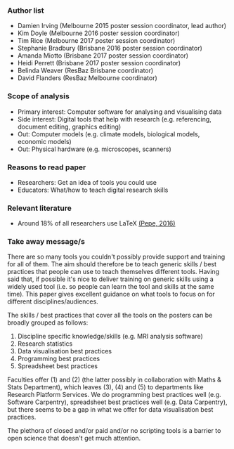 ### Author list

* Damien Irving (Melbourne 2015 poster session coordinator, lead author)  
* Kim Doyle (Melbourne 2016 poster session coordinator)  
* Tim Rice (Melbourne 2017 poster session coordinator)  
* Stephanie Bradbury (Brisbane 2016 poster session coordinator)  
* Amanda Miotto (Brisbane 2017 poster session coordinator)  
* Heidi Perrett (Brisbane 2017 poster session coordinator)  
* Belinda Weaver (ResBaz Brisbane coordinator)  
* David Flanders (ResBaz Melbourne coordinator)  

### Scope of analysis

* Primary interest: Computer software for analysing and visualising data 
* Side interest: Digital tools that help with research (e.g. referencing, document editing, graphics editing) 
* Out: Computer models (e.g. climate models, biological models, economic models)
* Out: Physical hardware (e.g. microscopes, scanners)

### Reasons to read paper

* Researchers: Get an idea of tools you could use
* Educators: What/how to teach digital research skills

### Relevant literature

* Around 18% of all researchers use LaTeX [(Pepe, 2016)](https://www.authorea.com/users/3/articles/107393-how-many-scholarly-articles-are-written-in-latex/_show_article)  

### Take away message/s

There are so many tools you couldn't possibly provide support and training for all of them.
The aim should therefore be to teach generic skills / best practices that people can use to teach themselves different tools.
Having said that, if possible it's nice to deliver training on generic skills using a widely used tool
(i.e. so people can learn the tool and skills at the same time).
This paper gives excellent guidance on what tools to focus on for different disciplines/audiences.

The skills / best practices that cover all the tools on the posters can be broadly grouped as follows:
1. Discipline specific knowledge/skills (e.g. MRI analysis software)
2. Research statistics
3. Data visualisation best practices
4. Programming best practices
5. Spreadsheet best practices

Faculties offer (1) and (2) (the latter possibly in collaboration with Maths & Stats Department),
which leaves (3), (4) and (5) to departments like Research Platform Services.
We do programming best practices well (e.g. Software Carpentry),
spreadsheet best practices well (e.g. Data Carpentry),
but there seems to be a gap in what we offer for data visualisation best practices.

The plethora of closed and/or paid and/or no scripting tools is a barrier to open science that doesn't get much attention.
